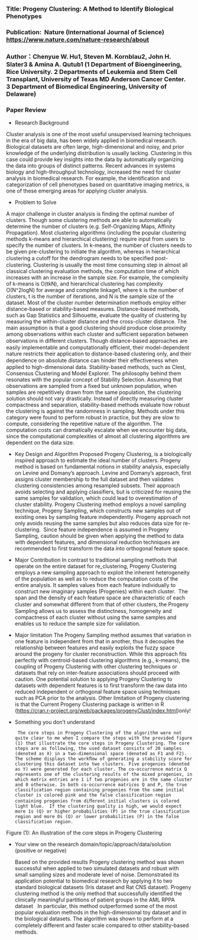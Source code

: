 
### Title: Progeny Clustering: A Method to Identify Biological Phenotypes
### Publication:  Nature (International Journal of Science)     https://www.nature.com/nature-research/about


### Author：Chenyue W. Hu1, Steven M. Kornblau2, John H. Slater3 & Amina A. Qutub1 (1 Department of Bioengineering, Rice University. 2 Departments of Leukemia and Stem Cell Transplant, University of Texas MD Anderson Cancer Center.  3 Department of Biomedical Engineering, University of Delaware)

 
  
### Paper Review

- Research Background

Cluster analysis is one of the most useful unsupervised learning techniques in the era of big data, has been widely applied in biomedical research.  Biological datasets are often large, high-dimensional and noisy, and prior knowledge of the underlying distribution is usually lacking. Clustering in this case could provide key insights into the data by automatically organizing the data into groups of distinct patterns. Recent advances in systems biology and high-throughput technology, increased the need for cluster analysis in biomedical research. For example, the identification and categorization of cell phenotypes based on quantitative imaging metrics, is one of these emerging areas for applying cluster analysis.



- Problem to Solve

A major challenge in cluster analysis is finding the optimal number of clusters. Though some clustering methods are able to automatically determine the number of clusters (e.g. Self-Organizing Maps, Affinity Propagation). Most clustering algorithms (including the popular clustering methods k-means and hierarchical clustering) require input from users to specify the number of clusters. In k-means, the number of clusters needs to be given pre-clustering to initiate the algorithm, whereas in hierarchical clustering a cutoﬀ for the dendrogram needs to be specified post-clustering. Clustering is usually the most time consuming step in almost all classical clustering evaluation methods, the computation time of which increases with an increase in the sample size. For example, the complexity of k-means is O(tkN), and hierarchical clustering has complexity O(N^2logN) for average and complete linkage1, where k is the number of clusters, t is the number of iterations, and N is the sample size of the dataset. Most of the cluster number determination methods employ either distance-based or stability-based measures. Distance-based methods, such as Gap Statistics and Silhouette, evaluate the quality of clustering by measuring the within-cluster distance and the cross-cluster distance. The main assumption is that a good clustering should produce close proximity among observations within each cluster and sufficient separation between observations in diﬀerent clusters. Though distance-based approaches are easily implementable and computationally efficient, their model-dependent nature restricts their application to distance-based clustering only, and their dependence on absolute distance can hinder their eﬀectiveness when applied to high-dimensional data. Stability-based methods, such as Clest, Consensus Clustering and Model Explorer. The philosophy behind them resonates with the popular concept of Stability Selection. Assuming that observations are sampled from a fixed but unknown population, when samples are repetitively drawn from the same population, the clustering solution should not vary drastically. Instead of directly measuring cluster compactness and separation, stability-based methods evaluate how robust the clustering is against the randomness in sampling. Methods under this category were found to perform robust in practice, but they are slow to compute, considering the repetitive nature of the algorithm. The computation costs can dramatically escalate when we encounter big data, since the computational complexities of almost all clustering algorithms are dependent on the data size.



- Key Design and Algorithm Proposed
       Progeny Clustering, is a biologically inspired approach to estimate the ideal number of clusters. Progeny method is based on fundamental notions in stability analysis, especially on Levine and Domany’s approach. Levine and Domany’s approach, first assigns cluster membership to the full dataset and then validates clustering consistencies among resampled subsets. Their approach avoids selecting and applying classifiers, but is criticized for reusing the same samples for validation, which could lead to overestimation of cluster stability. Progeny Clustering method employs a novel sampling technique, Progeny Sampling, which constructs new samples out of existing ones by sampling feature independently. Progeny approach not only avoids reusing the same samples but also reduces data size for re-clustering.  Since feature independence is assumed in Progeny Sampling, caution should be given when applying the method to data with dependent features, and dimensional reduction techniques are recommended to first transform the data into orthogonal feature space. 







- Major Contribution
In contrast to traditional sampling methods that operate on the entire dataset for re_clustering, Progeny Clustering employs a new sampling approach to exploit the inherent heterogeneity of the population as well as to reduce the computation costs of the entire analysis. It samples values from each feature individually to construct new imaginary samples (Progenies) within each cluster.  The span and the density of each feature space are characteristic of each cluster and somewhat diﬀerent from that of other clusters, the Progeny Sampling allows us to assess the distinctness, homogeneity and compactness of each cluster without using the same samples and enables us to reduce the sample size for validation.

  
- Major limitation
       The Progeny Sampling method assumes that variation in one feature is independent from that in another, thus it decouples the relationship between features and easily exploits the fuzzy space around the progeny for cluster reconstruction. While this approach fits perfectly with centroid-based clustering algorithms (e.g., k-means), the coupling of Progeny Clustering with other clustering techniques or datasets that rely on inter-feature associations should proceed with caution. One potential solution to applying Progeny Clustering to datasets with dependent features is to first transform the raw data into reduced independent or orthogonal feature space using techniques such as PCA prior to the analysis.
       Other limitation of Progeny clustering is that the Current Progeny Clustering package is written in R (https://cran.r-project.org/web/packages/progenyClust/index.html)only!





  

- Something you don’t understand

       The core steps in Progeny Clustering of the algorithm were not quite clear to me when I compare the steps with the provided figure (1) that illustrate the core steps in Progeny Clustering. The core steps are as following, the used dataset consists of 20 samples (denoted as X) in a two-dimensional space (denoted as F1 and F2). The scheme displays the workﬂow of generating a stability score for clustering this dataset into two clusters. Five progenies (denoted as Y) were generated for each cluster. The co-occurrence matrix Q represents one of the clustering results of the mixed progenies, in which matrix entries are 1 if two progenies are in the same cluster and 0 otherwise. In both co-occurrence matrices Q and P, the true classification region containing progenies from the same initial cluster is colored pink and the false classification region containing progenies from diﬀerent initial clusters is colored light blue.  If the clustering quality is high, we would expect more 1s (Q) or higher probabilities (P) in the true classification region and more 0s (Q) or lower probabilities (P) in the false classification region.  

Figure (1): An illustration of the core steps in Progeny Clustering





- Your view on the research domain/topic/approach/data/solution  (positive or negative)

   Based on the provided results Progeny clustering method was shown successful when applied to two simulated datasets and robust with small sampling sizes and moderate level of noise. Demonstrated its application potential to biomedical research by applying it to two standard biological datasets (Iris dataset and Rat CNS dataset). Progeny clustering method is the only method that successfully identified the clinically meaningful partitions of patient groups in the AML RPPA dataset  
   In particular, this method outperformed some of the most popular evaluation methods in the high-dimensional toy dataset and in the biological datasets. The algorithm was shown to perform at a completely diﬀerent and faster scale compared to other stability-based methods.




